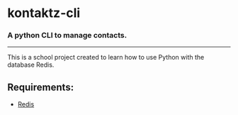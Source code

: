 # kontaktz-cli
### A python CLI to manage contacts. 

---

This is a school project created to learn how to use Python with the database Redis.

## Requirements:

* [Redis](http://www.redis.io)

